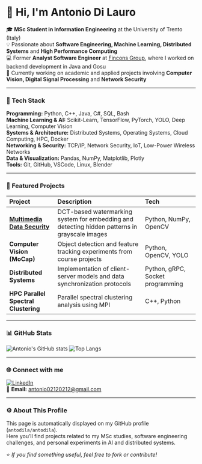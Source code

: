 # 👋 Hi, I'm Antonio Di Lauro  

🎓 **MSc Student in Information Engineering** at the University of Trento (Italy)  
💡 Passionate about **Software Engineering, Machine Learning, Distributed Systems** and **High Performance Computing**  
💻 Former **Analyst Software Engineer** at [Fincons Group](https://www.finconsgroup.com/), where I worked on backend development in Java and Gosu  
🔬 Currently working on academic and applied projects involving **Computer Vision, Digital Signal Processing** and **Network Security**

---

### 🧠 Tech Stack
**Programming:** Python, C++, Java, C#, SQL, Bash  
**Machine Learning & AI:** Scikit-Learn, TensorFlow, PyTorch, YOLO, Deep Learning, Computer Vision  
**Systems & Architecture:** Distributed Systems, Operating Systems, Cloud Computing, HPC, Docker  
**Networking & Security:** TCP/IP, Network Security, IoT, Low-Power Wireless Networks  
**Data & Visualization:** Pandas, NumPy, Matplotlib, Plotly  
**Tools:** Git, GitHub, VSCode, Linux, Blender  

---

### 📂 Featured Projects
| Project | Description | Tech |
|:--|:--|:--|
| [**Multimedia Data Security**](https://github.com/antodila/multimedia_data_security) | DCT-based watermarking system for embedding and detecting hidden patterns in grayscale images | Python, NumPy, OpenCV |
| **Computer Vision (MoCap)** | Object detection and feature tracking experiments from course projects | Python, OpenCV, YOLO |
| **Distributed Systems** | Implementation of client-server models and data synchronization protocols | Python, gRPC, Socket programming |
| **HPC Parallel Spectral Clustering** | Parallel spectral clustering analysis using MPI | C++, Python |

---

### 📊 GitHub Stats
![Antonio's GitHub stats](https://github-readme-stats.vercel.app/api?username=antodila&show_icons=true&theme=tokyonight)
![Top Langs](https://github-readme-stats.vercel.app/api/top-langs/?username=antodila&layout=compact&theme=tokyonight)

---

### 🌐 Connect with me
[![LinkedIn](https://img.shields.io/badge/LinkedIn-Antonio%20Di%20Lauro-blue?logo=linkedin)](https://www.linkedin.com/in/antonio-di-lauro-b22905298)  
📧 **Email:** [antonio02120212@gmail.com](mailto:antonio02120212@gmail.com)

---

### ⚙️ About This Profile
This page is automatically displayed on my GitHub profile (`antodila/antodila`).  
Here you’ll find projects related to my MSc studies, software engineering challenges, and personal experiments in AI and distributed systems.

⭐ *If you find something useful, feel free to fork or contribute!*
